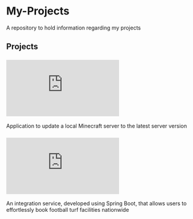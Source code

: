 # My-Projects
A repository to hold information regarding my projects

## Projects
### ![Minecraft-Server-Update-App](https://github.com/RatheeshRaghavendra/My-Projects/blob/main/Minecraft-Server-Update-App.md)
Application to update a local Minecraft server to the latest server version
### ![Turf Booking Service](https://github.com/RatheeshRaghavendra/My-Projects/blob/main/Turf-Booking-Service.md)
An integration service, developed using Spring Boot, that allows users to effortlessly book football turf facilities nationwide
